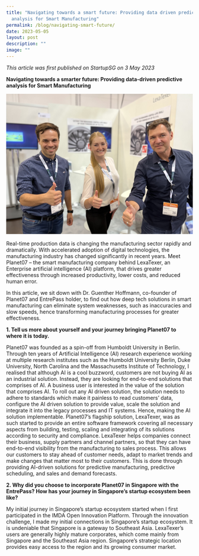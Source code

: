 ```yaml
---
title: "Navigating towards a smart future: Providing data driven predictive
  analysis for Smart Manufacturing"
permalink: /blog/navigating-smart-future/
date: 2023-05-05
layout: post
description: ""
image: ""
---
```

*This article was first published on StartupSG on 3 May 2023*

**Navigating towards a smarter future: Providing data-driven predictive analysis for Smart Manufacturing**

![](/images/Article%20Images/Entrepass%20Articles/planet07%20cover%20image.jpg)

Real-time production data is changing the manufacturing sector rapidly and dramatically. With
accelerated adoption of digital technologies, the manufacturing industry has changed significantly in
recent years. Meet Planet07 – the smart manufacturing company behind LexaTexer, an Enterprise
artificial intelligence (AI) platform, that drives greater effectiveness through increased productivity,
lower costs, and reduced human error.

In this article, we sit down with Dr. Guenther Hoffmann, co-founder of Planet07 and EntrePass holder,
to find out how deep tech solutions in smart manufacturing can eliminate system weaknesses, such
as inaccuracies and slow speeds, hence transforming manufacturing processes for greater
effectiveness.

**1. Tell us more about yourself and your journey bringing Planet07 to where it is today.**

Planet07 was founded as a spin-off from Humboldt University in Berlin. Through ten years of Artificial
Intelligence (AI) research experience working at multiple research institutes such as the Humboldt
University Berlin, Duke University, North Carolina and the Massachusetts Institute of Technology, I
realised that although AI is a cool buzzword, customers are not buying AI as an industrial solution.
Instead, they are looking for end-to-end solutions that comprises of AI.
A business user is interested in the value of the solution that comprises AI. To roll out any AI driven
solution, the solution needs to adhere to standards which make it painless to read customers’ data,
configure the AI driven solution to provide value, scale the solution and integrate it into the legacy
processes and IT systems. Hence, making the AI solution implementable. Planet07’s flagship solution,
LexaTexer, was as such started to provide an entire software framework covering all necessary aspects
from building, testing, scaling and integrating of its solutions according to security and compliance.
LexaTexer helps companies connect their business, supply partners and channel partners, so that they
can have end-to-end visibility from the manufacturing to sales process. This allows our customers to
stay ahead of customer needs, adapt to market trends and make changes that matter most to their
customers. This is done through providing AI-driven solutions for predictive manufacturing, predictive
scheduling, and sales and demand forecasts.

**2. Why did you choose to incorporate Planet07 in Singapore with the EntrePass? How has your
journey in Singapore’s startup ecosystem been like?**

My initial journey in Singapore’s startup ecosystem started when I first participated in the IMDA Open
Innovation Platform. Through the innovation challenge, I made my initial connections in Singapore’s
startup ecosystem.
It is undeniable that Singapore is a gateway to Southeast Asia. LexaTexer’s users are generally highly
mature corporates, which come mainly from Singapore and the Southeast Asia region. Singapore’s
strategic location provides easy access to the region and its growing consumer market.